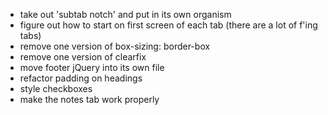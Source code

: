 - take out 'subtab notch' and put in its own organism
- figure out how to start on first screen of each tab (there are a lot of f'ing tabs)
- remove one version of box-sizing: border-box
- remove one version of clearfix
- move footer jQuery into its own file
- refactor padding on headings
- style checkboxes
- make the notes tab work properly